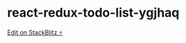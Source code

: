 # react-redux-todo-list-ygjhaq

[Edit on StackBlitz ⚡️](https://stackblitz.com/edit/react-redux-todo-list-ygjhaq)